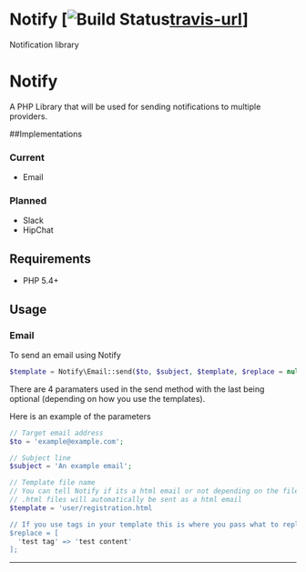 # Notify [![Build Status][travis-image][travis-url]]
Notification library

# Notify
A PHP Library that will be used for sending notifications to multiple providers.

##Implementations

### Current

* Email

### Planned

* Slack
* HipChat

## Requirements

- PHP 5.4+

## Usage

### Email

To send an email using Notify

```php
$template = Notify\Email::send($to, $subject, $template, $replace = null);
```

There are 4 paramaters used in the send method with the last being optional (depending on how you use the templates).

Here is an example of the parameters
```php
// Target email address
$to = 'example@example.com';

// Subject line
$subject = 'An example email';

// Template file name
// You can tell Notify if its a html email or not depending on the file extension
// .html files will automatically be sent as a html email
$template = 'user/registration.html

// If you use tags in your template this is where you pass what to replace them with
$replace = [
  'test tag' => 'test content'
];
```
-----

[travis-url]: https://travis-ci.org/noveth/Notify
[travis-image]: https://travis-ci.org/noveth/Notify.svg
